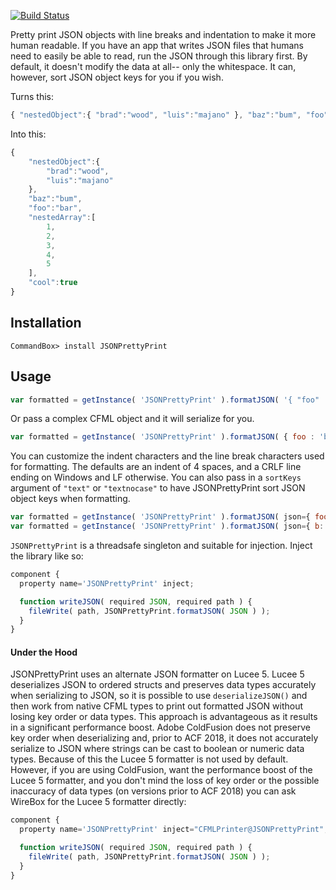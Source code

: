 [![Build Status](https://travis-ci.org/Ortus-Solutions/JSONPrettyPrint.svg?branch=master)](https://travis-ci.org/Ortus-Solutions/JSONPrettyPrint)

Pretty print JSON objects with line breaks and indentation to make it more human readable.
If you have an app that writes JSON files that humans need to easily be able to read, run the JSON through this library first.  By default, it doesn't modify the data at all-- only the whitespace. It can, however, sort JSON object keys for you if you wish.

Turns this:
```js
{ "nestedObject":{ "brad":"wood", "luis":"majano" }, "baz":"bum", "foo":"bar", "nestedArray":[ 1, 2, 3, 4, 5 ], "cool":true }
```
Into this:

```js
{
    "nestedObject":{
        "brad":"wood",
        "luis":"majano"
    },
    "baz":"bum",
    "foo":"bar",
    "nestedArray":[
        1,
        2,
        3,
        4,
        5
    ],
    "cool":true
}

```

## Installation

```
CommandBox> install JSONPrettyPrint
```

## Usage

```js
var formatted = getInstance( 'JSONPrettyPrint' ).formatJSON( '{ "foo" : "bar" }' );
```

Or pass a complex CFML object and it will serialize for you.

```js
var formatted = getInstance( 'JSONPrettyPrint' ).formatJSON( { foo : 'bar' } );
```

You can customize the indent characters and the line break characters used for formatting. The defaults are an indent of 4 spaces, and a CRLF line ending on Windows and LF otherwise. You can also pass in a `sortKeys` argument of `"text"` or `"textnocase"` to have JSONPrettyPrint sort JSON object keys when formatting.

```js
var formatted = getInstance( 'JSONPrettyPrint' ).formatJSON( json={ foo : 'bar' }, indent='  ', lineEnding=chr( 10 ) );
var formatted = getInstance( 'JSONPrettyPrint' ).formatJSON( json={ b: 1, a: 2 }, sortKeys='text' );
```

`JSONPrettyPrint` is a threadsafe singleton and suitable for injection.  Inject the library like so:

```js
component {
  property name='JSONPrettyPrint' inject;

  function writeJSON( required JSON, required path ) {
    fileWrite( path, JSONPrettyPrint.formatJSON( JSON ) );
  }
}
```

#### Under the Hood

JSONPrettyPrint uses an alternate JSON formatter on Lucee 5. Lucee 5 deserializes JSON to ordered structs and preserves data types accurately when serializing to JSON, so it is possible to use `deserializeJSON()` and then work from native CFML types to print out formatted JSON without losing key order or data types. This approach is advantageous as it results in a  significant performance boost. Adobe ColdFusion does not preserve key order when deserializing and, prior to ACF 2018, it does not accurately serialize to JSON where strings can be cast to boolean or numeric data types. Because of this the Lucee 5 formatter is not used by default. However, if you are using ColdFusion, want the performance boost of the Lucee 5 formatter, and you don't mind the loss of key order or the possible inaccuracy of data types (on versions prior to ACF 2018) you can ask WireBox for the Lucee 5 formatter directly:

```js
component {
  property name='JSONPrettyPrint' inject="CFMLPrinter@JSONPrettyPrint";

  function writeJSON( required JSON, required path ) {
    fileWrite( path, JSONPrettyPrint.formatJSON( JSON ) );
  }
}
```
